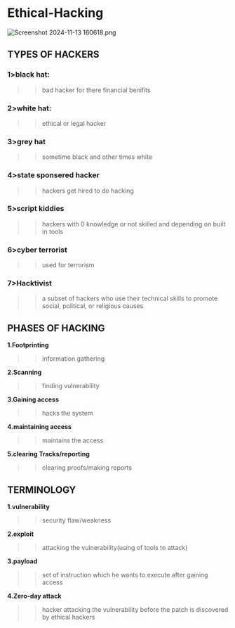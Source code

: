 # Ethical-Hacking
![Screenshot 2024-11-13 160618.png](https://prod-files-secure.s3.us-west-2.amazonaws.com/1516b17d-2e71-4264-a511-40032bd0119b/15541d52-f6c1-498c-bb77-8aafb55fd506/7fedb6c2-d552-4820-b64e-996811d26bd0.png)

## TYPES OF HACKERS

### 1>black hat:

>>bad hacker for there financial benifits

### 2>white hat:

>>ethical or legal hacker

### 3>grey hat

>>sometime black and other times white

### 4>state sponsered hacker

>>hackers get hired to do hacking

### 5>script kiddies

>>hackers with 0 knowledge or not skilled and depending on built in tools

### 6>cyber terrorist

>>used for terrorism

### 7>Hacktivist

>>a subset of hackers who use their technical skills to promote social, political, or religious causes

## PHASES OF HACKING

**1.Footprinting**

>>information gathering

**2.Scanning**

>>finding vulnerability

**3.Gaining access**

>>hacks the system

**4.maintaining access**

>> maintains the access

**5.clearing Tracks/reporting**

>>clearing proofs/making reports

## TERMINOLOGY

**1.vulnerability**

>>security flaw/weakness

**2.exploit**

>>attacking the vulnerability(using of tools to attack)

**3.payload**

>>set of instruction which he wants to execute after gaining access

**4.Zero-day attack**

>>hacker attacking the vulnerability before the patch is discovered by ethical hackers

